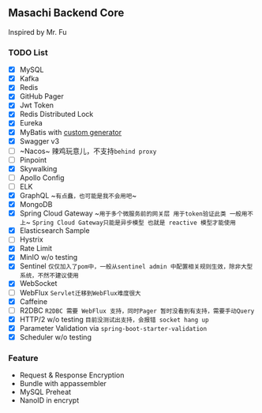 ## Masachi Backend Core

Inspired by Mr. Fu

### TODO List

- [x] MySQL
- [x] Kafka
- [x] Redis
- [x] GitHub Pager
- [x] Jwt Token
- [x] Redis Distributed Lock
- [x] Eureka
- [x] MyBatis with [custom generator](https://github.com/masachi/mybatis-generator)
- [x] Swagger v3
- [ ] ~Nacos~ 辣鸡玩意儿，不支持```behind proxy```
- [ ] Pinpoint
- [x] Skywalking
- [ ] Apollo Config
- [ ] ELK
- [x] GraphQL ~```有点蠢，也可能是我不会用吧```~
- [x] MongoDB
- [x] Spring Cloud Gateway ~```用于多个微服务前的网关层 用于token验证此类 一般用不上```~ ```Spring Cloud Gateway只能是异步模型 也就是 reactive 模型才能使用```
- [x] Elasticsearch Sample
- [ ] Hystrix
- [x] Rate Limit
- [x] MinIO w/o testing
- [x] Sentinel ```仅仅加入了pom中，一般从sentinel admin 中配置相关规则生效，除非大型系统，不然不建议使用```
- [x] WebSocket
- [ ] WebFlux ```Servlet迁移到WebFlux难度很大```
- [x] Caffeine
- [ ] R2DBC ```R2DBC 需要 WebFlux 支持，同时Pager 暂时没看到有支持，需要手动Query```
- [x] HTTP/2 w/o testing ```目前没测试出支持，会报错 socket hang up```
- [x] Parameter Validation via ```spring-boot-starter-validation```
- [x] Scheduler w/o testing

### Feature
- Request & Response Encryption
- Bundle with appassembler
- MySQL Preheat
- NanoID in encrypt
